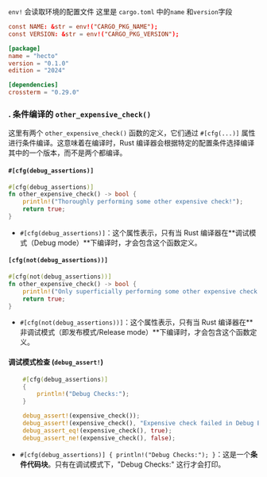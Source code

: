 `env!` 会读取环境的配置文件 这里是 `cargo.toml` 中的`name` 和`version`字段

```toml
const NAME: &str = env!("CARGO_PKG_NAME");
const VERSION: &str = env!("CARGO_PKG_VERSION");
```

```toml
[package]
name = "hecto"
version = "0.1.0"
edition = "2024"

[dependencies]
crossterm = "0.29.0"
```

### . 条件编译的 `other_expensive_check()`

这里有两个 `other_expensive_check()` 函数的定义，它们通过 `#[cfg(...)]` 属性进行条件编译。这意味着在编译时，Rust 编译器会根据特定的配置条件选择编译其中的一个版本，而不是两个都编译。

#### `#[cfg(debug_assertions)]`

```rust
#[cfg(debug_assertions)]
fn other_expensive_check() -> bool {
    println!("Thoroughly performing some other expensive check!");
    return true;
}
```

- `#[cfg(debug_assertions)]`：这个属性表示，只有当 Rust 编译器在**调试模式（Debug mode）**下编译时，才会包含这个函数定义。

#### `[cfg(not(debug_assertions))]`

```rust
#[cfg(not(debug_assertions))]
fn other_expensive_check() -> bool {
    println!("Only superficially performing some other expensive check!");
    return true;
}
```

- `#[cfg(not(debug_assertions))]`：这个属性表示，只有当 Rust 编译器在**非调试模式（即发布模式/Release mode）**下编译时，才会包含这个函数定义。

#### 调试模式检查 (`debug_assert!`)

```rust
    #[cfg(debug_assertions)]
    {
        println!("Debug Checks:");
    }

    debug_assert!(expensive_check());
    debug_assert!(expensive_check(), "Expensive check failed in Debug Build!");
    debug_assert_eq!(expensive_check(), true);
    debug_assert_ne!(expensive_check(), false);
```

- `#[cfg(debug_assertions)] { println!("Debug Checks:"); }`：这是一个**条件代码块**。只有在调试模式下，"Debug Checks:" 这行才会打印。
